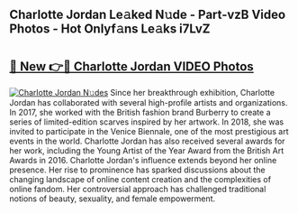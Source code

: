 ## Charlotte Jordan Le𝚊ked N𝚞de - Part-vzB Video Photos - Hot Onlyf𝚊ns Le𝚊ks i7LvZ

# <h2><a href="http://ab80667.deff.icu/?id=Charlotte+Jordan">🔗 New 👉🔴 Charlotte Jordan VIDEO Photos</a></h2>

[![Charlotte Jordan N𝚞des](https://i.imgur.com/rIISA9y.gif)](http://ab80667.deff.icu/?id=Charlotte+Jordan)
Since her breakthrough exhibition, Charlotte Jordan has collaborated with several high-profile artists and organizations. In 2017, she worked with the British fashion brand Burberry to create a series of limited-edition scarves inspired by her artwork. In 2018, she was invited to participate in the Venice Biennale, one of the most prestigious art events in the world. Charlotte Jordan has also received several awards for her work, including the Young Artist of the Year Award from the British Art Awards in 2016. Charlotte Jordan's influence extends beyond her online presence. Her rise to prominence has sparked discussions about the changing landscape of online content creation and the complexities of online fandom. Her controversial approach has challenged traditional notions of beauty, sexuality, and female empowerment.
